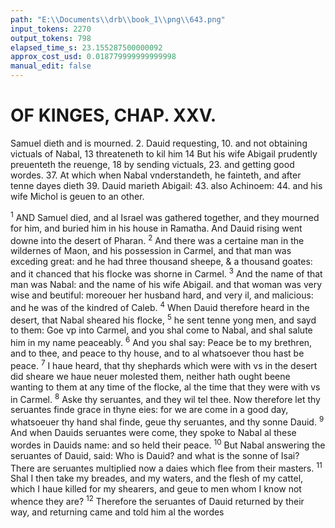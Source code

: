 ```yaml
---
path: "E:\\Documents\\drb\\book_1\\png\\643.png"
input_tokens: 2270
output_tokens: 798
elapsed_time_s: 23.155287500000092
approx_cost_usd: 0.018779999999999998
manual_edit: false
---
```

# OF KINGES, CHAP. XXV.

<aside>Samuel dieth and is mourned. 2. Dauid requesting, 10. and not obtaining victuals of Nabal, 13 threateneth to kil him 14 But his wife Abigail prudently preuenteth the reuenge, 18 by sending victuals, 23. and getting good wordes. 37. At which when Nabal vnderstandeth, he fainteth, and after tenne dayes dieth 39. Dauid marieth Abigail: 43. also Achinoem: 44. and his wife Michol is geuen to an other.</aside>

<sup>1</sup> AND Samuel died, and al Israel was gathered together, and they mourned for him, and buried him in his house in Ramatha. And Dauid rising went downe into the desert of Pharan. <sup>2</sup> And there was a certaine man in the wildernes of Maon, and his possession in Carmel, and that man was exceding great: and he had three thousand sheepe, & a thousand goates: and it chanced that his flocke was shorne in Carmel. <sup>3</sup> And the name of that man was Nabal: and the name of his wife Abigail. and that woman was very wise and beutiful: moreouer her husband hard, and very il, and malicious: and he was of the kindred of Caleb. <sup>4</sup> When Dauid therefore heard in the desert, that Nabal sheared his flocke, <sup>5</sup> he sent tenne yong men, and sayd to them: Goe vp into Carmel, and you shal come to Nabal, and shal salute him in my name peaceably. <sup>6</sup> And you shal say: Peace be to my brethren, and to thee, and peace to thy house, and to al whatsoever thou hast be peace. <sup>7</sup> I haue heard, that thy shephards which were with vs in the desert did sheare we haue neuer molested them, neither hath ought beene wanting to them at any time of the flocke, al the time that they were with vs in Carmel. <sup>8</sup> Aske thy seruantes, and they wil tel thee. Now therefore let thy seruantes finde grace in thyne eies: for we are come in a good day, whatsoeuer thy hand shal finde, geue thy seruantes, and thy sonne Dauid. <sup>9</sup> And when Dauids seruantes were come, they spoke to Nabal al these wordes in Dauids name: and so held their peace. <sup>10</sup> But Nabal answering the seruantes of Dauid, said: Who is Dauid? and what is the sonne of Isai? There are seruantes multiplied now a daies which flee from their masters. <sup>11</sup> Shal I then take my breades, and my waters, and the flesh of my cattel, which I haue killed for my shearers, and geue to men whom I know not whence they are? <sup>12</sup> Therefore the seruantes of Dauid returned by their way, and returning came and told him al the wordes